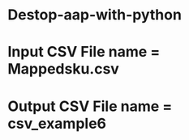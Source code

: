 # Destop-aap-with-python
# Input CSV File name = Mappedsku.csv
# Output CSV File name = csv_example6
